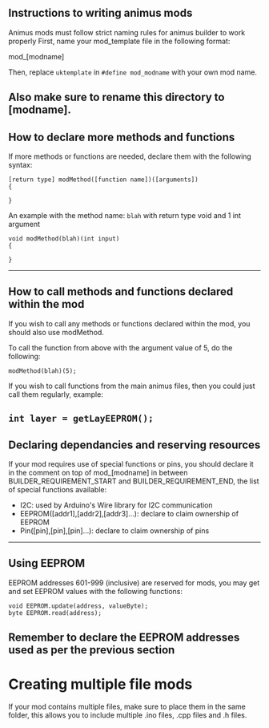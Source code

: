 ## Instructions to writing animus mods

Animus mods must follow strict naming rules for animus builder to work properly
First, name your mod_template file in the following format:

mod_[modname]

Then, replace `uktemplate` in `#define mod_modname` with your own mod name.

Also make sure to rename this directory to [modname].
--------------------------------------------------------------------------------
## How to declare more methods and functions

If more methods or functions are needed, declare them with the following syntax:

```
[return type] modMethod([function name])([arguments])
{

}
```

An example with the method name: `blah` with return type void and 1 int argument

```
void modMethod(blah)(int input)
{

}
```

--------------------------------------------------------------------------------
## How to call methods and functions declared within the mod

If you wish to call any methods or functions declared within the mod, you should
also use modMethod.

To call the function from above with the argument value of 5, do the following:

`modMethod(blah)(5);`

If you wish to call functions from the main animus files, then you could just
call them regularly, example:

`int layer = getLayEEPROM();`
--------------------------------------------------------------------------------
## Declaring dependancies and reserving resources

If your mod requires use of special functions or pins, you should declare it in
the comment on top of mod_[modname] in between BUILDER_REQUIREMENT_START and
BUILDER_REQUIREMENT_END, the list of special functions available:

* I2C: used by Arduino's Wire library for I2C communication
* EEPROM([addr1],[addr2],[addr3]...): declare to claim ownership of EEPROM
* Pin([pin],[pin],[pin]...): declare to claim ownership of pins
--------------------------------------------------------------------------------
## Using EEPROM

EEPROM addresses 601-999 (inclusive) are reserved for mods, you may get and set
EEPROM values with the following functions:

```
void EEPROM.update(address, valueByte);
byte EEPROM.read(address);
```
Remember to declare the EEPROM addresses used as per the previous section
--------------------------------------------------------------------------------
# Creating multiple file mods

If your mod contains multiple files, make sure to place them in the same folder,
this allows you to include multiple .ino files, .cpp files and .h files.
